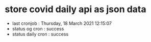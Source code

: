 # store covid daily api as json data

- last cronjob : Thursday, 18 March 2021 12:15:07
- status og cron : success
- status daily cron : success
      
      